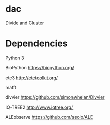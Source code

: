 # dac
Divide and Cluster

# Dependencies

Python 3

BioPython https://biopython.org/

ete3 http://etetoolkit.org/


mafft

divvier https://github.com/simonwhelan/Divvier

IQ-TREE2 http://www.iqtree.org/

ALEobserve https://github.com/ssolo/ALE
